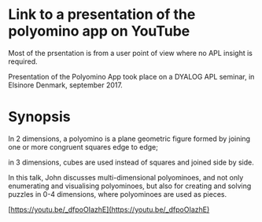 # Link to a presentation of the polyomino app on YouTube 

Most of the prsentation is from a user point of view where no APL insight is required.

Presentation of the Polyomino App took place on a DYALOG APL seminar, in Elsinore Denmark, september 2017.

# Synopsis

In 2 dimensions, a polyomino is a plane geometric figure formed by joining one or more congruent squares edge to edge; 

in 3 dimensions, cubes are used instead of squares and joined side by side. 

In this talk, John discusses multi-dimensional polyominoes, and not only enumerating and visualising polyominoes, 
but also for creating and solving puzzles in 0-4 dimensions, where polyominoes are used as pieces.

[https://youtu.be/_dfpoOIazhE](https://youtu.be/_dfpoOIazhE)
